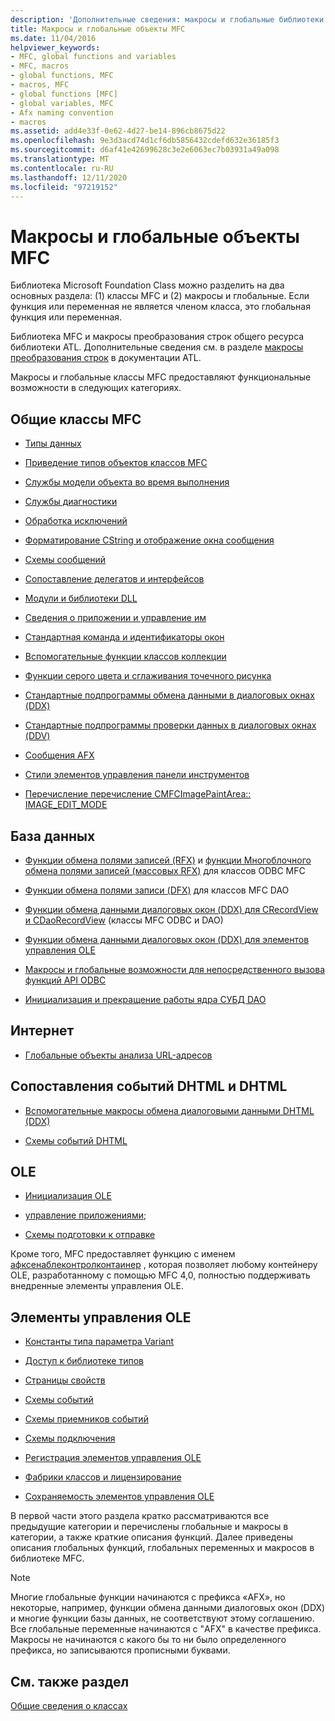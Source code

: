 ```yaml
---
description: 'Дополнительные сведения: макросы и глобальные библиотеки MFC'
title: Макросы и глобальные объекты MFC
ms.date: 11/04/2016
helpviewer_keywords:
- MFC, global functions and variables
- MFC, macros
- global functions, MFC
- macros, MFC
- global functions [MFC]
- global variables, MFC
- Afx naming convention
- macros
ms.assetid: add4e33f-0e62-4d27-be14-896cb8675d22
ms.openlocfilehash: 9e3d3acd74d1cf6db5856432cdefd632e36185f3
ms.sourcegitcommit: d6af41e42699628c3e2e6063ec7b03931a49a098
ms.translationtype: MT
ms.contentlocale: ru-RU
ms.lasthandoff: 12/11/2020
ms.locfileid: "97219152"
---
```

# <a name="mfc-macros-and-globals"></a>Макросы и глобальные объекты MFC

Библиотека Microsoft Foundation Class можно разделить на два основных раздела: (1) классы MFC и (2) макросы и глобальные. Если функция или переменная не является членом класса, это глобальная функция или переменная.

Библиотека MFC и макросы преобразования строк общего ресурса библиотеки ATL. Дополнительные сведения см. в разделе [макросы преобразования строк](../../atl/reference/string-conversion-macros.md) в документации ATL.

Макросы и глобальные классы MFC предоставляют функциональные возможности в следующих категориях.

## <a name="general-mfc"></a>Общие классы MFC

- [Типы данных](data-types-mfc.md)

- [Приведение типов объектов классов MFC](type-casting-of-mfc-class-objects.md)

- [Службы модели объекта во время выполнения](run-time-object-model-services.md)

- [Службы диагностики](diagnostic-services.md)

- [Обработка исключений](exception-processing.md)

- [Форматирование CString и отображение окна сообщения](cstring-formatting-and-message-box-display.md)

- [Схемы сообщений](message-map-macros-mfc.md)

- [Сопоставление делегатов и интерфейсов](delegate-and-interface-maps.md)

- [Модули и библиотеки DLL](extension-dll-macros.md)

- [Сведения о приложении и управление им](application-information-and-management.md)

- [Стандартная команда и идентификаторы окон](standard-command-and-window-ids.md)

- [Вспомогательные функции классов коллекции](collection-class-helpers.md)

- [Функции серого цвета и сглаживания точечного рисунка](gray-and-dithered-bitmap-functions.md)

- [Стандартные подпрограммы обмена данными в диалоговых окнах (DDX)](standard-dialog-data-exchange-routines.md)

- [Стандартные подпрограммы проверки данных в диалоговых окнах (DDV)](standard-dialog-data-validation-routines.md)

- [Сообщения AFX](afx-messages.md)

- [Стили элементов управления панели инструментов](toolbar-control-styles.md)

- [Перечисление перечисление CMFCImagePaintArea:: IMAGE_EDIT_MODE](cmfcimagepaintarea-image-edit-mode-enumeration.md)

## <a name="database"></a>База данных

- [Функции обмена полями записей (RFX)](record-field-exchange-functions.md) и [функции Многоблочного обмена полями записей (массовых RFX)](record-field-exchange-functions.md) для классов ODBC MFC

- [Функции обмена полями записи (DFX)](record-field-exchange-functions.md) для классов MFC DAO

- [Функции обмена данными диалоговых окон (DDX) для CRecordView и CDaoRecordView](dialog-data-exchange-functions-for-crecordview-and-cdaorecordview.md) (классы MFC ODBC и DAO)

- [Функции обмена данными диалоговых окон (DDX) для элементов управления OLE](dialog-data-exchange-functions-for-ole-controls.md)

- [Макросы и глобальные возможности для непосредственного вызова функций API ODBC](database-macros-and-globals.md)

- [Инициализация и прекращение работы ядра СУБД DAO](dao-database-engine-initialization-and-termination.md)

## <a name="internet"></a>Интернет

- [Глобальные объекты анализа URL-адресов](internet-url-parsing-globals.md)

## <a name="dhtml--dhtml-event-maps"></a>Сопоставления событий DHTML и DHTML

- [Вспомогательные макросы обмена диалоговыми данными DHTML (DDX)](ddx-dhtml-helper-macros.md)

- [Схемы событий DHTML](dhtml-event-maps.md)

## <a name="ole"></a>OLE

- [Инициализация OLE](ole-initialization.md)

- [управление приложениями](application-control.md);

- [Схемы подготовки к отправке](dispatch-maps.md)

Кроме того, MFC предоставляет функцию с именем [афксенаблеконтролконтаинер](ole-initialization.md#afxenablecontrolcontainer) , которая позволяет любому контейнеру OLE, разработанному с помощью MFC 4,0, полностью поддерживать внедренные элементы управления OLE.

## <a name="ole-controls"></a>Элементы управления OLE

- [Константы типа параметра Variant](variant-parameter-type-constants.md)

- [Доступ к библиотеке типов](type-library-access.md)

- [Страницы свойств](property-pages-mfc.md)

- [Схемы событий](event-maps.md)

- [Схемы приемников событий](event-sink-maps.md)

- [Схемы подключения](connection-maps.md)

- [Регистрация элементов управления OLE](registering-ole-controls.md)

- [Фабрики классов и лицензирование](class-factories-and-licensing.md)

- [Сохраняемость элементов управления OLE](persistence-of-ole-controls.md)

В первой части этого раздела кратко рассматриваются все предыдущие категории и перечислены глобальные и макросы в категории, а также краткие описания функций. Далее приведены описания глобальных функций, глобальных переменных и макросов в библиотеке MFC.

> [!NOTE]
> Многие глобальные функции начинаются с префикса «AFX», но некоторые, например, функции обмена данными диалоговых окон (DDX) и многие функции базы данных, не соответствуют этому соглашению. Все глобальные переменные начинаются с "AFX" в качестве префикса. Макросы не начинаются с какого бы то ни было определенного префикса, но записываются прописными буквами.

## <a name="see-also"></a>См. также раздел

[Общие сведения о классах](../../mfc/class-library-overview.md)
